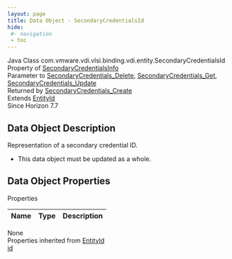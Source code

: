 ```yaml
---
layout: page
title: Data Object - SecondaryCredentialsId
hide:
 #- navigation
 - toc
---
```


  
  
  



Java Class
    com.vmware.vdi.vlsi.binding.vdi.entity.SecondaryCredentialsId  
Property of
     [SecondaryCredentialsInfo](vdi.users.SecondaryCredentials.SecondaryCredentialsInfo.md#field_detail)  
Parameter to
     [SecondaryCredentials_Delete](vdi.users.SecondaryCredentials.md#delete), [SecondaryCredentials_Get](vdi.users.SecondaryCredentials.md#get), [SecondaryCredentials_Update](vdi.users.SecondaryCredentials.md#update)  
Returned by
     [SecondaryCredentials_Create](vdi.users.SecondaryCredentials.md#create)  
Extends
     [EntityId](vdi.EntityId.md)  
Since 
    Horizon 7.7

## Data Object Description 

Representation of a secondary credential ID. 

  * This data object must be updated as a whole.



## Data Object Properties

Properties

Name |  Type |  Description   
---|---|---  
None  
Properties inherited from [EntityId](vdi.EntityId.md)  
[id](vdi.EntityId.md#id)  
  
  
  
  
  

